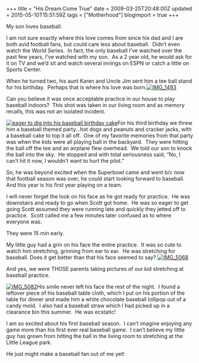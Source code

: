 +++
title = "His Dream Come True"
date = 2009-03-25T20:48:00Z
updated = 2015-05-10T15:51:59Z
tags = ["Motherhood"]
blogimport = true 
+++

My son loves baseball.&#160; 

   


I am not sure exactly where this love comes from since his dad and I are both avid football fans, but could care less about baseball.&#160; Didn’t even watch the World Series.&#160; In fact, the only baseball I’ve watched over the past few years, I’ve watched with my son.&#160; As a 2 year old, he would ask for it on TV and we’d sit and watch several innings on ESPN or catch a little on Sports Center.&#160; 

When he turned two, his aunt Karen and Uncle Jim sent him a tee ball stand for his birthday.&#160; Perhaps that is where his love was born.[![IMG_1493](https://latc.s3.amazonaws.com/wp-content/uploads/2009/03/img-1493-thumb.jpg "IMG_1493")](https://latc.s3.amazonaws.com/wp-content/uploads/2009/03/img-1493.jpg)

Can you believe it was once acceptable practice in our house to play baseball indoors?&#160; This shot was taken in our living room and as memory recalls, this was not an isolated incident.&#160; 

[![eager to dig into his baseball birthday cake](https://latc.s3.amazonaws.com/wp-content/uploads/2009/03/eagertodigintohisbaseballbirthdaycake-thumb.jpg "eager to dig into his baseball birthday cake")](https://latc.s3.amazonaws.com/wp-content/uploads/2009/03/eagertodigintohisbaseballbirthdaycake.jpg)For his third birthday we threw him a baseball themed party…hot dogs and peanuts and cracker jacks, with a baseball cake to top it all off.&#160; One of my favorite memories from that party was when the kids were all playing ball in the backyard.&#160; They were hitting the ball off the tee and an airplane flew overhead.&#160; We told our son to knock the ball into the sky.&#160; He stopped and with total seriousness said, “No, I can’t hit it now, I wouldn’t want to hurt the pilot.”
 
  

So, he was beyond excited when the Superbowl came and went b/c now that football season was over, he could start looking forward to baseball.&#160; And this year is his first year playing on a team.&#160; 

I will never forget the look on his face as he got ready for practice.&#160; He was downstairs and ready to go when Scott got home.&#160; He was so eager to get going Scott assumed they were running late and quickly they jetted off to practice.&#160; Scott called me a few minutes later confused as to where everyone was. 

They were 15 min early.

My little guy had a grin on his face the entire practice.&#160; It was so cute to watch him stretching, grinning from ear to ear.&#160; He was stretching for baseball. Does it get better than that his face seemed to say? [![IMG_5068](https://latc.s3.amazonaws.com/wp-content/uploads/2009/03/img-5068-thumb.jpg "IMG_5068")](https://latc.s3.amazonaws.com/wp-content/uploads/2009/03/img-5068.jpg)

And yes, we were THOSE parents taking pictures of our kid stretching at baseball practice.&#160; 

[![IMG_5082](https://latc.s3.amazonaws.com/wp-content/uploads/2009/03/img-5082-thumb.jpg "IMG_5082")](https://latc.s3.amazonaws.com/wp-content/uploads/2009/03/img-5082.jpg)His smile never left his face the rest of the night.&#160; I found a leftover piece of his baseball table cloth, which I put on his portion of the table for dinner and made him a white chocolate baseball lollipop out of a candy mold.&#160; I also had a baseball straw which I had picked up in a clearance bin this summer.&#160; He was ecstatic!&#160; 

I am so excited about his first baseball season.&#160; I can’t imagine enjoying any game more than his first ever real baseball game.&#160; I can’t believe my little guy has grown from hitting the ball in the living room to stretching at the Little League park.&#160; 

He just might make a baseball fan out of me yet!

